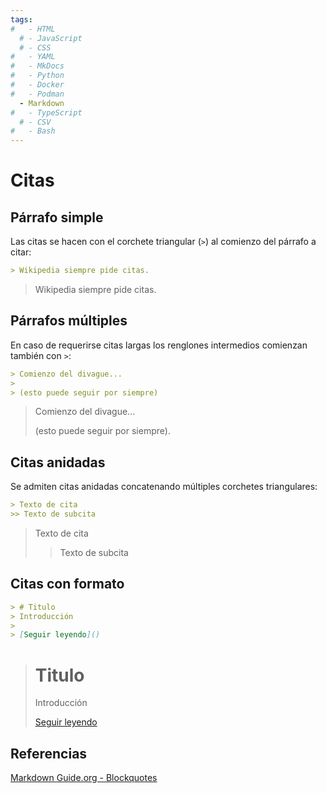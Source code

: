 ```yaml
---
tags:
#   - HTML
  # - JavaScript
  # - CSS
#   - YAML
#   - MkDocs
#   - Python
#   - Docker
#   - Podman
  - Markdown
#   - TypeScript
  # - CSV
#   - Bash
---
```



# Citas




## Párrafo simple

Las citas se hacen con el corchete triangular (`>`) al comienzo del párrafo a citar:


<div class="grid" markdown>

```md title="Citas cortas - sintaxis"
> Wikipedia siempre pide citas.
```

> Wikipedia siempre pide citas.


</div>



## Párrafos múltiples

En caso de requerirse citas largas los renglones intermedios comienzan también con `>`:

<div class="grid" markdown>

```md title="Citas largas - sintaxis"
> Comienzo del divague...
>
> (esto puede seguir por siempre)
```

> Comienzo del divague...
>
> (esto puede seguir por siempre).

</div>

## Citas anidadas

Se admiten citas anidadas concatenando múltiples corchetes triangulares:

<div class="grid" markdown>

```md title="Citas anidadas - sintaxis"
> Texto de cita
>> Texto de subcita
```

> Texto de cita
>> Texto de subcita

</div>

## Citas con formato

<div class="grid" markdown>

```md title="Citas anidadas - sintaxis"
> # Titulo
> Introducción
> 
> [Seguir leyendo]()
```

> # Titulo
> Introducción
> 
> [Seguir leyendo]()


</div>



## Referencias

[Markdown Guide.org - Blockquotes](https://www.markdownguide.org/basic-syntax/#blockquotes-1)